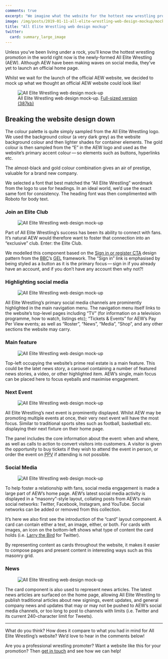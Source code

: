 ```yaml
---
comments: true
excerpt: "We imagine what the website for the hottest new wrestling promotion All Elite Wrestling (AEW) could look like."
image: /img/posts/2019-01-11-all-elite-wrestling-web-design-mockup/mockup@2x.jpg
title: "All Elite Wrestling web design mockup"
twitter:
  card: summary_large_image
---
```

Unless you’ve been living under a rock, you’ll know the hottest wrestling
promotion in the world right now is the newly-formed All Elite Wrestling (AEW).
Although AEW have been making waves on social media, they’ve yet to launch an
official home page.

Whilst we wait for the launch of the official AEW website, we decided to mock up
what we thought an official AEW website could look like!

<figure class="post-image post-image-large">
  <img srcset="/img/posts/2019-01-11-all-elite-wrestling-web-design-mockup/mockup.jpg,
               /img/posts/2019-01-11-all-elite-wrestling-web-design-mockup/mockup@2x.jpg 2x"
       src="/img/posts/2019-01-11-all-elite-wrestling-web-design-mockup/mockup.jpg"
       alt="All Elite Wrestling web design mock-up"
       class="d-block w-100" />
  <figcaption class="post-image-caption">
    All Elite Wrestling web design mock-up.
    <a href="/img/posts/2019-01-11-all-elite-wrestling-web-design-mockup/mockup-full.jpg" target="_blank">
      Full-sized version (387<abbr title="kilobytes">kb</abbr>)
      <span class="fas fa-external-link-alt"></span>
    </a>
  </figcaption>
</figure>

## Breaking the website design down

The colour palette is quite simply sampled from the All Elite Wrestling logo. We
used the background colour (a very dark grey) as the website background colour
and then lighter shades for container elements. The gold colour is then sampled
from the “E” in the AEW logo and used as the website’s primary accent
colour&thinsp;&mdash;&thinsp;so elements such as buttons, hyperlinks etc.

The almost-black and gold colour combination gives an air of prestige, valuable
for a brand new company.

We selected a font that best matched the “All Elite Wrestling” wordmark from the
logo to use for headings. In an ideal world, we’d use the exact same font for
consistency. The heading font was then complimented with Roboto for body text.

### Join an Elite Club
<figure class="post-image post-image-float-right">
  <img srcset="/img/posts/2019-01-11-all-elite-wrestling-web-design-mockup/elite-club.jpg,
               /img/posts/2019-01-11-all-elite-wrestling-web-design-mockup/elite-club@2x.jpg 2x"
       src="/img/posts/2019-01-11-all-elite-wrestling-web-design-mockup/elite-club.jpg"
       alt="All Elite Wrestling web design mock-up"
       class="d-block w-100" />
</figure>
Part of All Elite Wrestling’s success has been its ability to connect with fans.
It’s natural AEW would therefore want to foster that connection into an
“exclusive” club. Enter: the Elite Club.

We modelled this component based on the
<a href="https://www.bbc.co.uk/gel/guidelines/sign-in-or-register-cta" rel="external noopener" target="_blank">Sign
in or register <abbr class="initialism" title="Call To Action">CTA</abbr></a>
design pattern from the <abbr title="British Broadcasting Corporation">BBC</abbr>’s
<abbr class="initialism" title="Global Experience Language">GEL</abbr> framework.
The “Sign in” link is emphasised by being styled as a button as it is the primary
focus&thinsp;&mdash;&thinsp;sign in if you already have an account, and if you
don’t have any account then why not?!

### Highlighting social media
<figure class="post-image post-image-large">
  <img srcset="/img/posts/2019-01-11-all-elite-wrestling-web-design-mockup/navigation.jpg,
               /img/posts/2019-01-11-all-elite-wrestling-web-design-mockup/navigation@2x.jpg 2x"
       src="/img/posts/2019-01-11-all-elite-wrestling-web-design-mockup/navigation.jpg"
       alt="All Elite Wrestling web design mock-up"
       class="d-block w-100" />
</figure>
All Elite Wrestling’s primary social media channels are prominently highlighted
in the main navigation menu. The navigation menu itself links to the website’s
top-level pages including “TV” (for information on a television programme, how
to watch, listings etc); “Tickets & Events” for AEW’s Pay Per View events; as
well as “Roster”, “News”, “Media”, “Shop”, and any other sections the website
may carry.

### Main feature
<figure class="post-image post-image-large">
  <img srcset="/img/posts/2019-01-11-all-elite-wrestling-web-design-mockup/carousel.jpg,
               /img/posts/2019-01-11-all-elite-wrestling-web-design-mockup/carousel@2x.jpg 2x"
       src="/img/posts/2019-01-11-all-elite-wrestling-web-design-mockup/carousel.jpg"
       alt="All Elite Wrestling web design mock-up"
       class="d-block w-100" />
</figure>
Top-left occupying the website’s prime real estate is a main feature. This could
be the latet news story, a carousel containing a number of featured news stories,
a video, or other highlighted item. AEW’s single, main focus can be placed here
to focus eyeballs and maximise engagement.

### Next Event
<figure class="post-image post-image-float-right">
  <img srcset="/img/posts/2019-01-11-all-elite-wrestling-web-design-mockup/next-event.jpg,
               /img/posts/2019-01-11-all-elite-wrestling-web-design-mockup/next-event@2x.jpg 2x"
       src="/img/posts/2019-01-11-all-elite-wrestling-web-design-mockup/next-event.jpg"
       alt="All Elite Wrestling web design mock-up"
       class="d-block w-100" />
</figure>
All Elite Wrestling’s next event is prominently displayed. Whilst AEW may be
promoting multiple events at once, their very next event will have the most
focus. Similar to traditional sports sites such as football, basketball etc.
displaying their next fixture on their home page.

The panel includes the core information about the event: when and where, as well
as calls to action to convert visitors into customers. A visitor is given the
opportunity to buy tickets if they wish to attend the event in person, or order
the event on <abbr title="Pay Per View">PPV</abbr> if attending is not possible.

<div style="clear: both;"></div>

### Social Media
<figure class="post-image post-image-large">
  <img srcset="/img/posts/2019-01-11-all-elite-wrestling-web-design-mockup/social-media.jpg,
               /img/posts/2019-01-11-all-elite-wrestling-web-design-mockup/social-media@2x.jpg 2x"
       src="/img/posts/2019-01-11-all-elite-wrestling-web-design-mockup/social-media.jpg"
       alt="All Elite Wrestling web design mock-up"
       class="d-block w-100" />
</figure>

To help foster a relationship with fans, social media engagement is made a large
part of AEW’s home page. AEW’s latest social media activity is displayed in a
“masonry”-style layout, collating posts from AEW’s main social networks: Twitter,
Facebook, Instagram, and YouTube. Social networks can be added or removed from
this collection.

It’s here we also first see the introduction of the “card” layout component. A
card can contain either a text, an image, either, or both. For cards with images,
an icon on the bottom-left shows what type of content the card holds (i.e.
<a href="https://en.wikipedia.org/wiki/Twitter#Logo" rel="external noopener" target="_blank">Larry the Bird</a>
for Twitter).

By representing content as cards throughout the website, it makes it easier to
compose pages and present content in interesting ways such as this masonry grid.

### News
<figure class="post-image post-image-large">
  <img srcset="/img/posts/2019-01-11-all-elite-wrestling-web-design-mockup/news.jpg,
               /img/posts/2019-01-11-all-elite-wrestling-web-design-mockup/news@2x.jpg 2x"
       src="/img/posts/2019-01-11-all-elite-wrestling-web-design-mockup/news.jpg"
       alt="All Elite Wrestling web design mock-up"
       class="d-block w-100" />
</figure>
The card component is also used to represent news articles. The latest news
articles are surfaced on the home page, allowing All Elite Wrestling to publish
traditional articles about new signings, event updates, and general company
news and updates that may or may not be pushed to AEW’s social media channels,
or too long to post to channels with limits (i.e. Twitter and its current
240-character limit for Tweets).

<hr />

What do you think? How does it compare to what you had in mind for All Elite
Wrestling’s website? We’d love to hear in the comments below!

Are you a professional wrestling promoter? Want a website like this for your
promotion? Then <a data-toggle="modal" data-services="web-design" href="#quote">get in touch</a>
and see how we can help!
